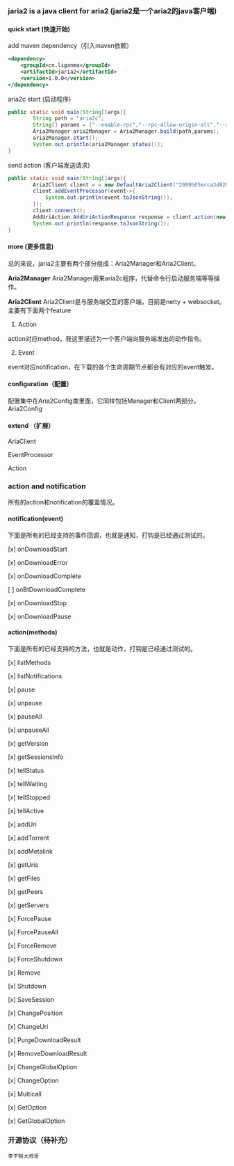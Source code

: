 ### jaria2 is a java client for aria2 (jaria2是一个aria2的java客户端)

#### quick start (快速开始)

add maven dependency（引入maven依赖）

```xml
<dependency>
    <groupId>cn.liganma</groupId>
    <artifactId>jaria2</artifactId>
    <version>1.0.0</version>
</dependency>
```

aria2c start (启动程序)
```java
public static void main(String[]args){
        String path = "aria2c";
        String[] params = {"--enable-rpc","--rpc-allow-origin-all","--rpc-secret=2089b05ecca3d829"};
        Aria2Manager aria2Manager = Aria2Manager.build(path,params);
        aria2Manager.start();
        System.out.println(aria2Manager.status());
}
```

send action (客户端发送请求)
```java
public static void main(String[]args){
        Aria2Client client = = new DefaultAria2Client("2089b05ecca3d829");
        client.addEventProcessor(event->{
            System.out.println(event.toJsonString());
        });
        client.connect();
        AddUriAction.AddUriActionResponse response = client.action(new AddUriAction(UUID.randomUUID().toString(),"https://desk-fd.zol-img.com.cn/t_s720x360c5/g7/M00/0A/0D/ChMkK2MoBA6IcIAaAAnmKLET1UwAAHq2wB4jO4ACeZA213.jpg"));
        System.out.println(response.toJsonString());
}
```

#### more (更多信息)
总的来说，jaria2主要有两个部分组成：Aria2Manager和Aria2Client。

**Aria2Manager**
Aria2Manager用来aria2c程序，代替命令行启动服务端等等操作。

**Aria2Client**
Aria2Client是与服务端交互的客户端，目前是netty + websocket。主要有下面两个feature

1. Action

action对应method，我这里描述为一个客户端向服务端发出的动作指令。

2. Event

event对应notification，在下载的各个生命周期节点都会有对应的event触发。

#### configuration（配置）
配置集中在Aria2Config类里面，它同样包括Manager和Client两部分。
Aria2Config

#### extend （扩展）
AriaClient

EventProcessor

Action


### action and notification
所有的action和notification的覆盖情况。

#### notification(event)

下面是所有的已经支持的事件回调，也就是通知，打钩是已经通过测试的。

[x] onDownloadStart

[x] onDownloadError

[x] onDownloadComplete

[ ] onBtDownloadComplete

[x] onDownloadStop

[x] onDownloadPause

#### action(methods)

下面是所有的已经支持的方法，也就是动作，打钩是已经通过测试的。

[x] listMethods 

[x] listNotifications

[x] pause

[x] unpause

[x] pauseAll

[x] unpauseAll

[x] getVersion

[x] getSessionsInfo

[x] tellStatus

[x] tellWaiting

[x] tellStopped

[x] tellActive

[x] addUri

[x] addTorrent

[x] addMetalink

[x] getUris

[x] getFiles

[x] getPeers

[x] getServers

[x] ForcePause

[x] ForcePauseAll

[x] ForceRemove

[x] ForceShutdown

[x] Remove

[x] Shutdown

[x] SaveSession

[x] ChangePosition

[x] ChangeUri

[x] PurgeDownloadResult

[x] RemoveDownloadResult

[x] ChangeGlobalOption

[x] ChangeOption

[x] Multicall

[x] GetOption

[x] GetGlobalOption



### 开源协议（待补充）

```text
李干嘛大帅哥

```





